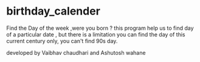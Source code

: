 # birthday_calender
Find the Day of the week ,were you born ?
this program help us to find day of a particular date , but there is a limitation you can find the day of  this current century only, you can't find 90s day.



developed by Vaibhav chaudhari and Ashutosh wahane
